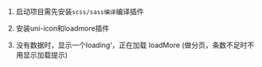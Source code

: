 1. 启动项目需先安装`scss/sass编译`编译插件
2. 安装uni-icon和loadmore插件

3. 没有数据时，显示一个loading‘，正在加载  loadMore    (做分页，条数不足时不用显示加载提示)